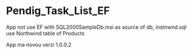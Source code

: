 # Pendig_Task_List_EF
App not use EF with SQL2000SampleDb.msi as source of db, instnwnd.sql use Northwind table of Products

App ma novou verzi 1.0.0.2
